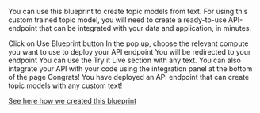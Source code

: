 You can use this blueprint to create topic models from text. For using this custom trained topic model, you will need to create a ready-to-use API-endpoint that can be integrated with your data and application, in minutes.

Click on Use Blueprint button
In the pop up, choose the relevant compute you want to use to deploy your API endpoint
You will be redirected to your endpoint
You can use the Try it Live section with any text.
You can also integrate your API with your code using the integration panel at the bottom of the page
Congrats! You have deployed an API endpoint that can create topic models with any custom text!

[See here how we created this blueprint](https://github.com/cnvrg/topic-modeling-blueprint)